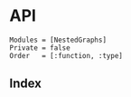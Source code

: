 # API

```@autodocs
Modules = [NestedGraphs]
Private = false
Order   = [:function, :type]
```

## Index

```@index
```